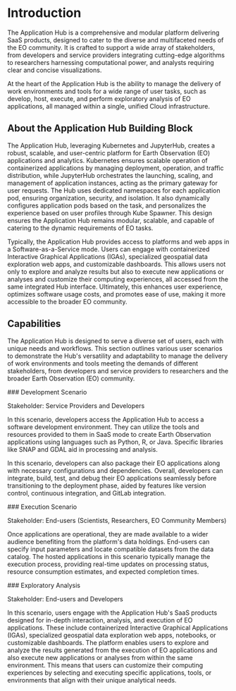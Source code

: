 # Introduction

The Application Hub is a comprehensive and modular platform delivering SaaS products, designed to cater to the diverse and multifaceted needs of the EO community. It is crafted to support a wide array of stakeholders, from developers and service providers integrating cutting-edge algorithms to researchers harnessing computational power, and analysts requiring clear and concise visualizations. 

At the heart of the Application Hub is the ability to manage the delivery of work environments and tools for a wide range of user tasks, such as develop, host, execute, and perform exploratory analysis of EO applications, all managed within a single, unified Cloud infrastructure.

## About the Application Hub Building Block

The Application Hub, leveraging Kubernetes and JupyterHub, creates a robust, scalable, and user-centric platform for Earth Observation (EO) applications and analytics. Kubernetes ensures scalable operation of containerized applications by managing deployment, operation, and traffic distribution, while JupyterHub orchestrates the launching, scaling, and management of application instances, acting as the primary gateway for user requests. The Hub uses dedicated namespaces for each application pod, ensuring organization, security, and isolation. It also dynamically configures application pods based on the task, and personalizes the experience based on user profiles through Kube Spawner. This design ensures the Application Hub remains modular, scalable, and capable of catering to the dynamic requirements of EO tasks.

Typically, the Application Hub provides access to platforms and web apps in a Software-as-a-Service mode. Users can engage with containerized Interactive Graphical Applications (IGAs), specialized geospatial data exploration web apps, and customizable dashboards. This allows users not only to explore and analyze results but also to execute new applications or analyses and customize their computing experiences, all accessed from the same integrated Hub interface. Ultimately, this enhances user experience, optimizes software usage costs, and promotes ease of use, making it more accessible to the broader EO community.

## Capabilities

The Application Hub is designed to serve a diverse set of users, each with unique needs and workflows. This section outlines various user scenarios to demonstrate the Hub's versatility and adaptability to manage the delivery of work environments and tools meeting the demands of different stakeholders, from developers and service providers to researchers and the broader Earth Observation (EO) community.

###​ Development Scenario

Stakeholder: Service Providers and Developers

In this scenario, developers access the Application Hub to access a software development environment. They can utilize the tools and resources provided to them in SaaS mode to create Earth Observation applications using languages such as Python, R, or Java. Specific libraries like SNAP and GDAL aid in processing and analysis. 

In this scenario, developers can also package their EO applications along with necessary configurations and dependencies. Overall, developers can integrate, build, test, and debug their EO applications seamlessly before transitioning to the deployment phase, aided by features like version control, continuous integration, and GitLab integration.

###​ Execution Scenario

Stakeholder: End-users (Scientists, Researchers, EO Community Members)

Once applications are operational, they are made available to a wider audience benefiting from the platform's data holdings. End-users can specify input parameters and locate compatible datasets from the data catalog. The hosted applications in this scenario typically manage  the execution process, providing real-time updates on processing status, resource consumption estimates, and expected completion times. 

###​ Exploratory Analysis

Stakeholder: End-users and Developers

In this scenario, users engage with the Application Hub's SaaS products designed for in-depth interaction, analysis, and execution of EO applications. These include containerized Interactive Graphical Applications (IGAs), specialized geospatial data exploration web apps, notebooks, or customizable dashboards. The platform enables users to explore and analyze the results generated from the execution of EO applications and also execute new applications or analyses from within the same environment. This means that users can customize their computing experiences by selecting and executing specific applications, tools, or environments that align with their unique analytical needs. 
